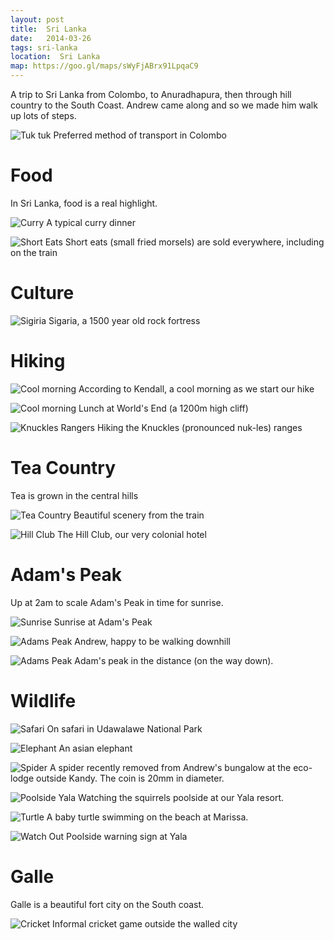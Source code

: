 ```yaml
---
layout: post
title:  Sri Lanka
date:   2014-03-26
tags: sri-lanka
location:  Sri Lanka
map: https://goo.gl/maps/sWyFjABrx91LpqaC9
---
```


A trip to Sri Lanka from Colombo, to Anuradhapura,
then through hill country to the South Coast.
Andrew came along and so we made him walk up lots of steps.

![Tuk tuk](/photos/sri-lanka/tuk-tuk.jpg)
Preferred method of transport in Colombo

Food
=====
In Sri Lanka, food is a real highlight.

![Curry](/photos/sri-lanka/curry.jpg)
A typical curry dinner

![Short Eats](/photos/sri-lanka/short-eats-train.jpg)
Short eats (small fried morsels) are sold everywhere, including on the train

Culture
=======

![Sigiria](/photos/sri-lanka/sigaria.jpg)
Sigaria, a 1500 year old rock fortress

Hiking
======
![Cool morning](/photos/sri-lanka/bakers-falls.jpg)
According to Kendall, a cool morning as we start our hike

![Cool morning](/photos/sri-lanka/worlds-end.jpg)
Lunch at World's End (a 1200m high cliff)

![Knuckles Rangers](/photos/sri-lanka/knuckles.jpg)
Hiking the Knuckles (pronounced nuk-les) ranges

Tea Country
===========
Tea is grown in the central hills

![Tea Country](/photos/sri-lanka/tea-country.jpg)
Beautiful scenery from the train

![Hill Club](/photos/sri-lanka/hill-club.jpg)
The Hill Club, our very colonial hotel

Adam's Peak
===========
Up at 2am to scale Adam's Peak in time for sunrise.

![Sunrise](/photos/sri-lanka/sunrise.jpg)
Sunrise at Adam's Peak

![Adams Peak](/photos/sri-lanka/andrew-adams-peak.jpg)
Andrew, happy to be walking downhill

![Adams Peak](/photos/sri-lanka/adams-peak.jpg)
Adam's peak in the distance (on the way down).

Wildlife
========
![Safari](/photos/sri-lanka/safari.jpg)
On safari in Udawalawe National Park

![Elephant](/photos/sri-lanka/elephant.jpg)
An asian elephant

![Spider](/photos/sri-lanka/spider.jpg)
A spider recently removed from Andrew's bungalow at the eco-lodge outside Kandy.
The coin is 20mm in diameter.

![Poolside Yala](/photos/sri-lanka/yala.jpg)
Watching the squirrels poolside at our Yala resort.

![Turtle](/photos/sri-lanka/turtle.jpg)
A baby turtle swimming on the beach at Marissa.

![Watch Out](/photos/sri-lanka/watch-out.jpg)
Poolside warning sign at Yala

Galle
=====
Galle is a beautiful fort city on the South coast.

![Cricket](/photos/sri-lanka/cricket-galle.jpg)
Informal cricket game outside the walled city
